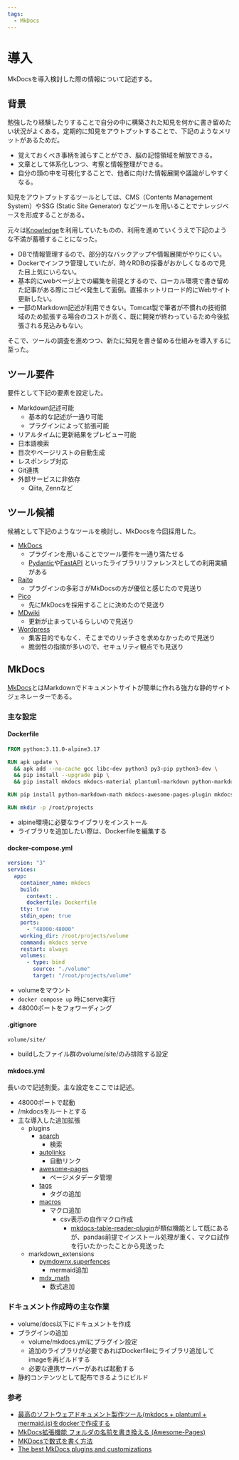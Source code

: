 ```yaml
---
tags:
  - MkDocs
---
```

# 導入
MkDocsを導入検討した際の情報について記述する。

## 背景
勉強したり経験したりすることで自分の中に構築された知見を何かに書き留めたい状況がよくある。定期的に知見をアウトプットすることで、下記のようなメリットがあるためだ。

- 覚えておくべき事柄を減らすことができ、脳の記憶領域を解放できる。
- 文章として体系化しつつ、考察と情報整理ができる。
- 自分の頭の中を可視化することで、他者に向けた情報展開や議論がしやすくなる。

知見をアウトプットするツールとしては、CMS（Contents Management System）やSSG (Static Site Generator) などツールを用いることでナレッジベースを形成することがある。

元々は[Knowledge](https://information-knowledge.support-project.org/ja/)を利用していたものの、利用を進めていくうえで下記のような不満が蓄積することになった。

- DBで情報管理するので、部分的なバックアップや情報展開がやりにくい。
- Dockerでインフラ管理していたが、時々RDBの採番がおかしくなるので見た目上気にいらない。
- 基本的にwebページ上での編集を前提とするので、ローカル環境で書き留めた記事がある際にコピペ発生して面倒。直接ホットリロード的にWebサイト更新したい。
- 一部のMarkdown記述が利用できない。Tomcat製で筆者が不慣れの技術領域のため拡張する場合のコストが高く、既に開発が終わっているため今後拡張される見込みもない。

そこで、ツールの調査を進めつつ、新たに知見を書き留める仕組みを導入するに至った。

## ツール要件

要件として下記の要素を設定した。

- Markdown記述可能
    - 基本的な記述が一通り可能
    - プラグインによって拡張可能
- リアルタイムに更新結果をプレビュー可能
- 日本語検索
- 目次やページリストの自動生成
- レスポンシブ対応
- Git連携
- 外部サービスに非依存
    - Qiita, Zennなど

## ツール候補
候補として下記のようなツールを検討し、MkDocsを今回採用した。

- [MkDocs](https://www.mkdocs.org/)
    - プラグインを用いることでツール要件を一通り満たせる
    - [Pydantic](https://docs.pydantic.dev/latest/)や[FastAPI](https://fastapi.tiangolo.com/ja/) といったライブラリリファレンスとしての利用実績がある
- [Raito](https://arnaud.at/raito/#/)
    - プラグインの多彩さがMkDocsの方が優位と感じたので見送り
- [Pico](https://picocms.org/)
    - 先にMkDocsを採用することに決めたので見送り
- [MDwiki](http://dynalon.github.io/mdwiki/#!index.md)
    - 更新が止まっているらしいので見送り
- [Wordpress](https://ja.wordpress.org/)
    - 集客目的でもなく、そこまでのリッチさを求めなかったので見送り
    - 脆弱性の指摘が多いので、セキュリティ観点でも見送り


## MkDocs
[MkDocs](https://www.mkdocs.org/)とはMarkdownでドキュメントサイトが簡単に作れる強力な静的サイトジェネレーターである。  

### 主な設定
#### Dockerfile
```Dockerfile
FROM python:3.11.0-alpine3.17

RUN apk update \
  && apk add --no-cache gcc libc-dev python3 py3-pip python3-dev \
  && pip install --upgrade pip \
  && pip install mkdocs mkdocs-material plantuml-markdown python-markdown-math pygments pymdown-extensions

RUN pip install python-markdown-math mkdocs-awesome-pages-plugin mkdocs-autolinks-plugin mkdocs-macros-plugin

RUN mkdir -p /root/projects
```

- alpine環境に必要なライブラリをインストール
- ライブラリを追加したい際は、Dockerfileを編集する

#### docker-compose.yml
```yaml
version: "3"
services:
  app:
    container_name: mkdocs
    build:
      context: .
      dockerfile: Dockerfile
    tty: true
    stdin_open: true
    ports:
      - "48000:48000"
    working_dir: /root/projects/volume
    command: mkdocs serve
    restart: always
    volumes:
      - type: bind
        source: "./volume"
        target: "/root/projects/volume"
```

- volumeをマウント
- `docker compose up` 時にserve実行
- 48000ポートをフォワーディング

#### .gitignore
```gitignore
volume/site/
```

- buildしたファイル群のvolume/site/のみ排除する設定

#### mkdocs.yml
長いので記述割愛。主な設定をここでは記述。

- 48000ポートで起動
- /mkdocsをルートとする
- 主な導入した追加拡張
    - plugins
        - [search](https://squidfunk.github.io/mkdocs-material/setup/setting-up-site-search/)
            - 検索
        - [autolinks](https://github.com/zachhannum/mkdocs-autolinks-plugin)
            - 自動リンク
        - [awesome-pages](https://github.com/lukasgeiter/mkdocs-awesome-pages-plugin)
            - ページメタデータ管理
        - [tags](https://squidfunk.github.io/mkdocs-material/setup/setting-up-tags/)
            - タグの追加
        - [macros](https://mkdocs-macros-plugin.readthedocs.io/en/latest/)
            - マクロ追加
                - csv表示の自作マクロ作成
                    - [mkdocs-table-reader-plugin](https://github.com/timvink/mkdocs-table-reader-plugin)が類似機能として既にあるが、pandas前提でインストール処理が重く、マクロ試作を行いたかったことから見送った
    - markdown_extensions
        - [pymdownx.superfences](https://facelessuser.github.io/pymdown-extensions/extensions/superfences/)
            - mermaid追加
        - [mdx_math](https://github.com/mitya57/python-markdown-math/tree/master)
            - 数式追加

### ドキュメント作成時の主な作業
- volume/docs以下にドキュメントを作成
- プラグインの追加
    - volume/mkdocs.ymlにプラグイン設定
    - 追加のライブラリが必要であればDockerfileにライブラリ追加してimageを再ビルドする
    - 必要な連携サーバーがあれば起動する
- 静的コンテンツとして配布できるようにビルド

### 参考
- [最高のソフトウェアドキュメント製作ツール(mkdocs + plantuml + mermaid.js)をdockerで作成する](https://qiita.com/ryohei_takasugi/items/d8110ebbb25e87a007ae)
- [MkDocs拡張機能 フォルダの名前を書き換える (Awesome-Pages)](https://kurotorimkdocs.gitlab.io/kurotorimemo/040-Documents/MkDocs/Extension/#awesome-pages)
- [MKDocsで数式を書く方法](https://enu23456.hatenablog.com/entry/2022/11/22/214014)
- [The best MkDocs plugins and customizations](https://chrieke.medium.com/the-best-mkdocs-plugins-and-customizations-fc820eb19759)